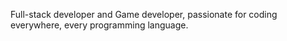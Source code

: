 Full-stack developer and Game developer, passionate for coding everywhere, every programming language.
